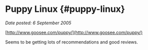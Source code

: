 # Puppy Linux {#puppy-linux}

_Date posted: 6 September 2005_

[http://www.goosee.com/puppy/](http://www.goosee.com/puppy/)

Seems to be getting lots of recommendations and good reviews.